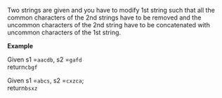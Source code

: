 Two strings are given and you have to modify 1st string such that all the common characters of the 2nd strings have to be removed and the uncommon characters of the 2nd string have to be concatenated with uncommon characters of the 1st string.

**Example**

Given s1 =`aacdb`, s2 =`gafd`  
return`cbgf`

Given s1 =`abcs`, s2 =`cxzca`;  
return`bsxz`





